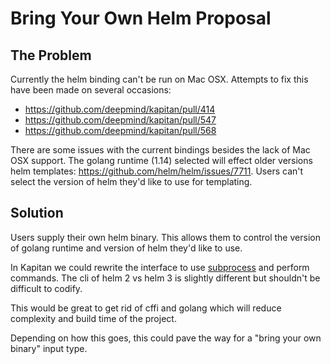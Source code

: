 # Bring Your Own Helm Proposal

## The Problem

Currently the helm binding can't be run on Mac OSX. Attempts to fix this have been made on several occasions:
- https://github.com/deepmind/kapitan/pull/414
- https://github.com/deepmind/kapitan/pull/547
- https://github.com/deepmind/kapitan/pull/568

There are some issues with the current bindings besides the lack of Mac OSX support. The golang runtime (1.14) selected will effect older versions helm templates: https://github.com/helm/helm/issues/7711. Users can't select the version of helm they'd like to use for templating.

## Solution

Users supply their own helm binary. This allows them to control the version of golang runtime and version of helm they'd like to use.

In Kapitan we could rewrite the interface to use [subprocess](https://docs.python.org/3/library/subprocess.html) and perform commands. The cli of helm 2 vs helm 3 is slightly different but shouldn't be difficult to codify.

This would be great to get rid of cffi and golang which will reduce complexity and build time of the project.

Depending on how this goes, this could pave the way for a "bring your own binary" input type.
